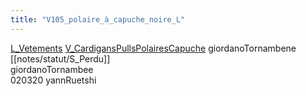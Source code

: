 ```yaml
---
title: "V105_polaire_à_capuche_noire_L"
---
```


[L_Vetements](notes/equipements/L_Vetements.md) [V_CardigansPullsPolairesCapuche](notes/equipements/vetements/V_CardigansPullsPolairesCapuche.md) giordanoTornambene [[notes/statut/S_Perdu]]\
giordanoTornambee\
020320 yannRuetshi